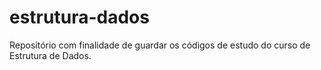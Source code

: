 # estrutura-dados
Repositório com finalidade de guardar os códigos de estudo do curso de Estrutura de Dados.
